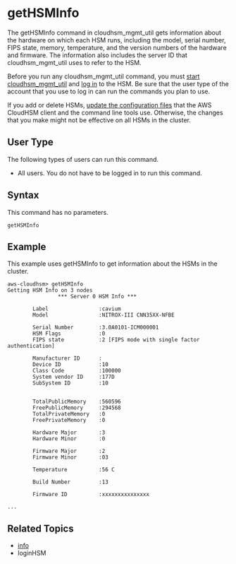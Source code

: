 # getHSMInfo<a name="cloudhsm_mgmt_util-getHSMInfo"></a>

The getHSMInfo command in cloudhsm\_mgmt\_util gets information about the hardware on which each HSM runs, including the model, serial number, FIPS state, memory, temperature, and the version numbers of the hardware and firmware\. The information also includes the server ID that cloudhsm\_mgmt\_util uses to refer to the HSM\.

Before you run any cloudhsm\_mgmt\_util command, you must [start cloudhsm\_mgmt\_util](cloudhsm_mgmt_util-getting-started.md#cloudhsm_mgmt_util-start) and [log in](cloudhsm_mgmt_util-getting-started.md#cloudhsm_mgmt_util-log-in) to the HSM\. Be sure that the user type of the account that you use to log in can run the commands you plan to use\.

If you add or delete HSMs, [update the configuration files](cloudhsm_mgmt_util-getting-started.md#cloudhsm_mgmt_util-setup) that the AWS CloudHSM client and the command line tools use\. Otherwise, the changes that you make might not be effective on all HSMs in the cluster\.

## User Type<a name="getHSMInfo-userType"></a>

The following types of users can run this command\.
+ All users\. You do not have to be logged in to run this command\.

## Syntax<a name="getHSMInfo-syntax"></a>

This command has no parameters\.

```
getHSMInfo
```

## Example<a name="getHSMInfo-examples"></a>

This example uses getHSMInfo to get information about the HSMs in the cluster\.

```
aws-cloudhsm> getHSMInfo
Getting HSM Info on 3 nodes
                *** Server 0 HSM Info ***

        Label                :cavium
        Model                :NITROX-III CNN35XX-NFBE

        Serial Number        :3.0A0101-ICM000001
        HSM Flags            :0
        FIPS state           :2 [FIPS mode with single factor authentication]

        Manufacturer ID      :
        Device ID            :10
        Class Code           :100000
        System vendor ID     :177D
        SubSystem ID         :10


        TotalPublicMemory    :560596
        FreePublicMemory     :294568
        TotalPrivateMemory   :0
        FreePrivateMemory    :0

        Hardware Major       :3
        Hardware Minor       :0

        Firmware Major       :2
        Firmware Minor       :03

        Temperature          :56 C

        Build Number         :13

        Firmware ID          :xxxxxxxxxxxxxxx

...
```

## Related Topics<a name="getHSMInfo-seealso"></a>
+ [info](cloudhsm_mgmt_util-info.md)
+ loginHSM